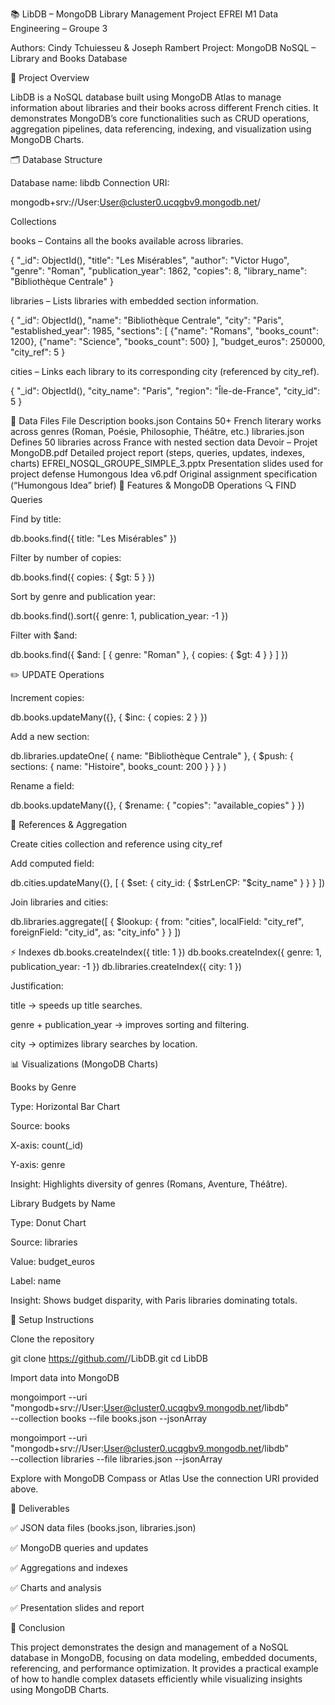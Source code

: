 📚 LibDB – MongoDB Library Management Project
EFREI M1 Data Engineering – Groupe 3

Authors: Cindy Tchuiesseu & Joseph Rambert
Project: MongoDB NoSQL – Library and Books Database

🧩 Project Overview

LibDB is a NoSQL database built using MongoDB Atlas to manage information about libraries and their books across different French cities.
It demonstrates MongoDB’s core functionalities such as CRUD operations, aggregation pipelines, data referencing, indexing, and visualization using MongoDB Charts.

🗂️ Database Structure

Database name: libdb
Connection URI:

mongodb+srv://User:User@cluster0.ucqgbv9.mongodb.net/

Collections

books – Contains all the books available across libraries.

{
  "_id": ObjectId(),
  "title": "Les Misérables",
  "author": "Victor Hugo",
  "genre": "Roman",
  "publication_year": 1862,
  "copies": 8,
  "library_name": "Bibliothèque Centrale"
}


libraries – Lists libraries with embedded section information.

{
  "_id": ObjectId(),
  "name": "Bibliothèque Centrale",
  "city": "Paris",
  "established_year": 1985,
  "sections": [
    {"name": "Romans", "books_count": 1200},
    {"name": "Science", "books_count": 500}
  ],
  "budget_euros": 250000,
  "city_ref": 5
}


cities – Links each library to its corresponding city (referenced by city_ref).

{
  "_id": ObjectId(),
  "city_name": "Paris",
  "region": "Île-de-France",
  "city_id": 5
}

💾 Data Files
File	Description
books.json	Contains 50+ French literary works across genres (Roman, Poésie, Philosophie, Théâtre, etc.)
libraries.json	Defines 50 libraries across France with nested section data
Devoir – Projet MongoDB.pdf	Detailed project report (steps, queries, updates, indexes, charts)
EFREI_NOSQL_GROUPE_SIMPLE_3.pptx	Presentation slides used for project defense
Humongous Idea v6.pdf	Original assignment specification (“Humongous Idea” brief)
🧠 Features & MongoDB Operations
🔍 FIND Queries

Find by title:

db.books.find({ title: "Les Misérables" })


Filter by number of copies:

db.books.find({ copies: { $gt: 5 } })


Sort by genre and publication year:

db.books.find().sort({ genre: 1, publication_year: -1 })


Filter with $and:

db.books.find({ $and: [ { genre: "Roman" }, { copies: { $gt: 4 } } ] })

✏️ UPDATE Operations

Increment copies:

db.books.updateMany({}, { $inc: { copies: 2 } })


Add a new section:

db.libraries.updateOne(
  { name: "Bibliothèque Centrale" },
  { $push: { sections: { name: "Histoire", books_count: 200 } } }
)


Rename a field:

db.books.updateMany({}, { $rename: { "copies": "available_copies" } })

🔗 References & Aggregation

Create cities collection and reference using city_ref

Add computed field:

db.cities.updateMany({}, [ { $set: { city_id: { $strLenCP: "$city_name" } } } ])


Join libraries and cities:

db.libraries.aggregate([
  {
    $lookup: {
      from: "cities",
      localField: "city_ref",
      foreignField: "city_id",
      as: "city_info"
    }
  }
])

⚡ Indexes
db.books.createIndex({ title: 1 })
db.books.createIndex({ genre: 1, publication_year: -1 })
db.libraries.createIndex({ city: 1 })


Justification:

title → speeds up title searches.

genre + publication_year → improves sorting and filtering.

city → optimizes library searches by location.

📊 Visualizations (MongoDB Charts)

Books by Genre

Type: Horizontal Bar Chart

Source: books

X-axis: count(_id)

Y-axis: genre

Insight: Highlights diversity of genres (Romans, Aventure, Théâtre).

Library Budgets by Name

Type: Donut Chart

Source: libraries

Value: budget_euros

Label: name

Insight: Shows budget disparity, with Paris libraries dominating totals.

🚀 Setup Instructions

Clone the repository

git clone https://github.com/<your-username>/LibDB.git
cd LibDB


Import data into MongoDB

mongoimport --uri "mongodb+srv://User:User@cluster0.ucqgbv9.mongodb.net/libdb" \
--collection books --file books.json --jsonArray

mongoimport --uri "mongodb+srv://User:User@cluster0.ucqgbv9.mongodb.net/libdb" \
--collection libraries --file libraries.json --jsonArray


Explore with MongoDB Compass or Atlas
Use the connection URI provided above.

🧾 Deliverables

✅ JSON data files (books.json, libraries.json)

✅ MongoDB queries and updates

✅ Aggregations and indexes

✅ Charts and analysis

✅ Presentation slides and report

🏁 Conclusion

This project demonstrates the design and management of a NoSQL database in MongoDB, focusing on data modeling, embedded documents, referencing, and performance optimization.
It provides a practical example of how to handle complex datasets efficiently while visualizing insights using MongoDB Charts.
